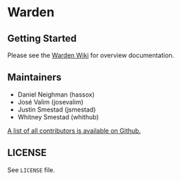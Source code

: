 # Warden

## Getting Started

Please see the [Warden Wiki](https://github.com/wardencommunity/warden/wiki) for overview documentation.

## Maintainers

* Daniel Neighman (hassox)
* José Valim (josevalim)
* Justin Smestad (jsmestad)
* Whitney Smestad (whithub)

[A list of all contributors is available on Github.](https://github.com/hassox/warden/contributors)

## LICENSE

See `LICENSE` file.
